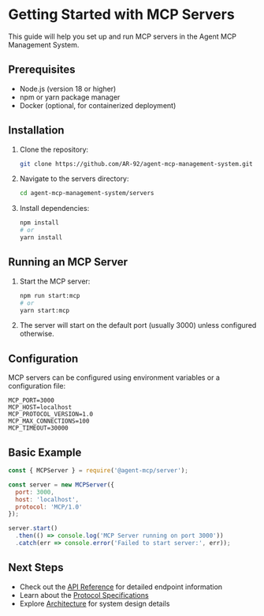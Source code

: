 # Getting Started with MCP Servers

This guide will help you set up and run MCP servers in the Agent MCP Management System.

## Prerequisites

- Node.js (version 18 or higher)
- npm or yarn package manager
- Docker (optional, for containerized deployment)

## Installation

1. Clone the repository:
   ```bash
   git clone https://github.com/AR-92/agent-mcp-management-system.git
   ```

2. Navigate to the servers directory:
   ```bash
   cd agent-mcp-management-system/servers
   ```

3. Install dependencies:
   ```bash
   npm install
   # or
   yarn install
   ```

## Running an MCP Server

1. Start the MCP server:
   ```bash
   npm run start:mcp
   # or
   yarn start:mcp
   ```

2. The server will start on the default port (usually 3000) unless configured otherwise.

## Configuration

MCP servers can be configured using environment variables or a configuration file:

```env
MCP_PORT=3000
MCP_HOST=localhost
MCP_PROTOCOL_VERSION=1.0
MCP_MAX_CONNECTIONS=100
MCP_TIMEOUT=30000
```

## Basic Example

```javascript
const { MCPServer } = require('@agent-mcp/server');

const server = new MCPServer({
  port: 3000,
  host: 'localhost',
  protocol: 'MCP/1.0'
});

server.start()
  .then(() => console.log('MCP Server running on port 3000'))
  .catch(err => console.error('Failed to start server:', err));
```

## Next Steps

- Check out the [API Reference](../api/) for detailed endpoint information
- Learn about the [Protocol Specifications](../protocols/)
- Explore [Architecture](../architecture/) for system design details